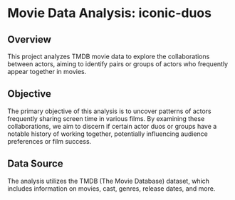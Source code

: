# Movie Data Analysis: iconic-duos

## Overview

This project analyzes TMDB movie data to explore the collaborations between actors, aiming to identify pairs or groups of actors who frequently appear together in movies.

## Objective

The primary objective of this analysis is to uncover patterns of actors frequently sharing screen time in various films. By examining these collaborations, we aim to discern if certain actor duos or groups have a notable history of working together, potentially influencing audience preferences or film success.

## Data Source

The analysis utilizes the TMDB (The Movie Database) dataset, which includes information on movies, cast, genres, release dates, and more.
